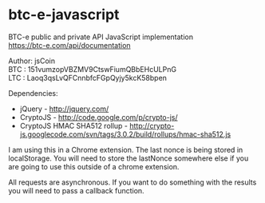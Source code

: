 btc-e-javascript
================

BTC-e public and private API JavaScript implementation  
https://btc-e.com/api/documentation

Author: jsCoin  
BTC : 151vumzopVBZMV9CtswFiumQBbEHcULPnG  
LTC : Laoq3qsLvQFCnnbfcFGpQyjy5kcK58bpen  

Dependencies:
- jQuery - http://jquery.com/
- CryptoJS - http://code.google.com/p/crypto-js/
- CryptoJS HMAC SHA512 rollup - http://crypto-js.googlecode.com/svn/tags/3.0.2/build/rollups/hmac-sha512.js

I am using this in a Chrome extension. The last nonce is being stored in localStorage. You will need to store the 
lastNonce somewhere else if you are going to use this outside of a chrome extension.

All requests are asynchronous. If you want to do something with the results you will need to pass a callback function.
